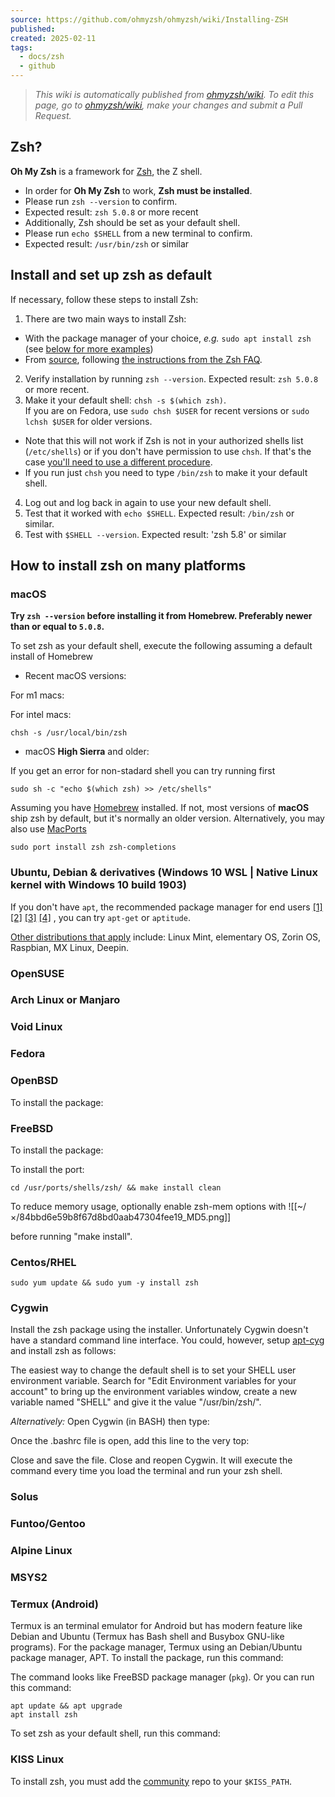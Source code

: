 ```yaml
---
source: https://github.com/ohmyzsh/ohmyzsh/wiki/Installing-ZSH
published: 
created: 2025-02-11
tags:
  - docs/zsh
  - github
---
```

> *This wiki is automatically published from [ohmyzsh/wiki](https://github.com/ohmyzsh/wiki). To edit this page,* *go to [ohmyzsh/wiki](https://github.com/ohmyzsh/wiki), make your changes and submit a Pull Request.*

## Zsh?

**Oh My Zsh** is a framework for [Zsh](https://www.zsh.org/), the Z shell.

- In order for **Oh My Zsh** to work, **Zsh must be installed**.
- Please run `zsh --version` to confirm.
- Expected result: `zsh 5.0.8` or more recent
- Additionally, Zsh should be set as your default shell.
- Please run `echo $SHELL` from a new terminal to confirm.
- Expected result: `/usr/bin/zsh` or similar

## Install and set up zsh as default

If necessary, follow these steps to install Zsh:

1. There are two main ways to install Zsh:

- With the package manager of your choice, *e.g.* `sudo apt install zsh` (see [below for more examples](https://github.com/ohmyzsh/ohmyzsh/wiki/#how-to-install-zsh-on-many-platforms))
- From [source](https://zsh.sourceforge.io/Arc/source.html), following [the instructions from the Zsh FAQ](https://zsh.sourceforge.io/FAQ/zshfaq01.html#l7).
2. Verify installation by running `zsh --version`. Expected result: `zsh 5.0.8` or more recent.
3. Make it your default shell: `chsh -s $(which zsh)`.  
If you are on Fedora, use `sudo chsh $USER` for recent versions or `sudo lchsh $USER` for older versions.

- Note that this will not work if Zsh is not in your authorized shells list (`/etc/shells`) or if you don't have permission to use `chsh`. If that's the case [you'll need to use a different procedure](https://www.google.com/search?q=zsh+default+without+chsh).
- If you run just `chsh` you need to type `/bin/zsh` to make it your default shell.
4. Log out and log back in again to use your new default shell.
5. Test that it worked with `echo $SHELL`. Expected result: `/bin/zsh` or similar.
6. Test with `$SHELL --version`. Expected result: 'zsh 5.8' or similar

## How to install zsh on many platforms

### macOS

**Try `zsh --version` before installing it from Homebrew. Preferably newer than or equal to `5.0.8`.**

To set zsh as your default shell, execute the following assuming a default install of Homebrew

- Recent macOS versions:

For m1 macs:

For intel macs:

```
chsh -s /usr/local/bin/zsh
```
- macOS **High Sierra** and older:

If you get an error for non-stadard shell you can try running first

```
sudo sh -c "echo $(which zsh) >> /etc/shells"
```

Assuming you have [Homebrew](https://brew.sh/) installed. If not, most versions of **macOS** ship zsh by default, but it's normally an older version. Alternatively, you may also use [MacPorts](https://www.macports.org/)

```
sudo port install zsh zsh-completions
```

### Ubuntu, Debian & derivatives (Windows 10 WSL | Native Linux kernel with Windows 10 build 1903)

If you don't have `apt`, the recommended package manager for end users [\[1\]](https://askubuntu.com/a/446484) [\[2\]](https://askubuntu.com/a/775264) [\[3\]](https://help.ubuntu.com/lts/serverguide/apt.html) [\[4\]](https://www.howtogeek.com/234583/simplify-command-line-package-management-with-apt-instead-of-apt-get/) , you can try `apt-get` or `aptitude`.

[Other distributions that apply](https://en.wikipedia.org/wiki/List_of_Linux_distributions#Debian-based) include: Linux Mint, elementary OS, Zorin OS, Raspbian, MX Linux, Deepin.

### OpenSUSE

### Arch Linux or Manjaro

### Void Linux

### Fedora

### OpenBSD

To install the package:

### FreeBSD

To install the package:

To install the port:

```
cd /usr/ports/shells/zsh/ && make install clean
```

To reduce memory usage, optionally enable zsh-mem options with ![[~/×/84bbd6e59b8f67d8bd0aab47304fee19_MD5.png]]

before running "make install".

### Centos/RHEL

```
sudo yum update && sudo yum -y install zsh
```

### Cygwin

Install the zsh package using the installer. Unfortunately Cygwin doesn't have a standard command line interface. You could, however, setup [apt-cyg](https://github.com/kou1okada/apt-cyg) and install zsh as follows:

The easiest way to change the default shell is to set your SHELL user environment variable. Search for "Edit Environment variables for your account" to bring up the environment variables window, create a new variable named "SHELL" and give it the value "/usr/bin/zsh/".

*Alternatively:* Open Cygwin (in BASH) then type:

Once the .bashrc file is open, add this line to the very top:

Close and save the file. Close and reopen Cygwin. It will execute the command every time you load the terminal and run your zsh shell.

### Solus

### Funtoo/Gentoo

### Alpine Linux

### MSYS2

### Termux (Android)

Termux is an terminal emulator for Android but has modern feature like Debian and Ubuntu (Termux has Bash shell and Busybox GNU-like programs). For the package manager, Termux using an Debian/Ubuntu package manager, APT. To install the package, run this command:

The command looks like FreeBSD package manager (`pkg`). Or you can run this command:

```
apt update && apt upgrade
apt install zsh
```

To set zsh as your default shell, run this command:

### KISS Linux

To install zsh, you must add the [community](https://github.com/kiss-community/repo-community/) repo to your `$KISS_PATH`.
